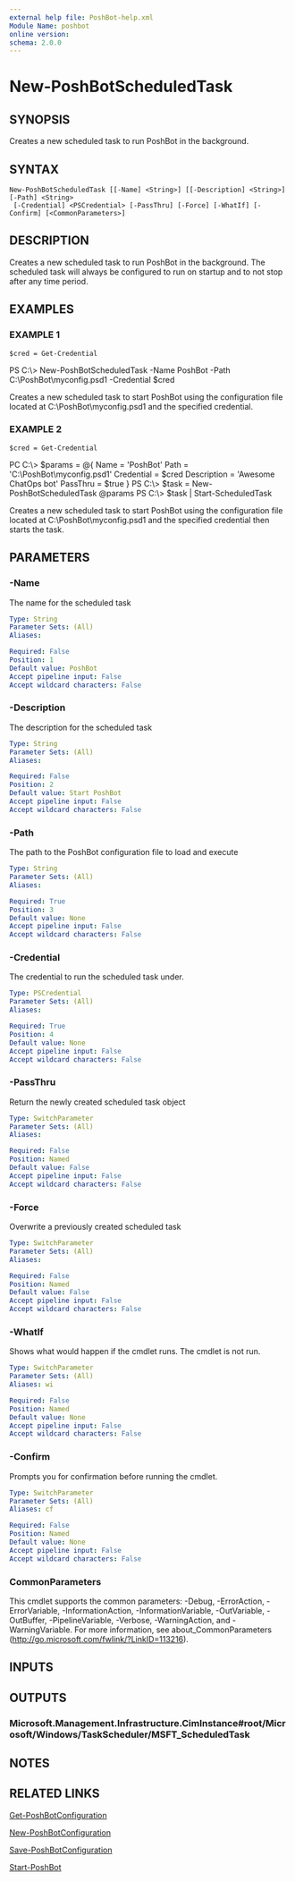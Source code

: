 ```yaml
---
external help file: PoshBot-help.xml
Module Name: poshbot
online version:
schema: 2.0.0
---
```


# New-PoshBotScheduledTask

## SYNOPSIS
Creates a new scheduled task to run PoshBot in the background.

## SYNTAX

```
New-PoshBotScheduledTask [[-Name] <String>] [[-Description] <String>] [-Path] <String>
 [-Credential] <PSCredential> [-PassThru] [-Force] [-WhatIf] [-Confirm] [<CommonParameters>]
```

## DESCRIPTION
Creates a new scheduled task to run PoshBot in the background.
The scheduled task will always be configured
to run on startup and to not stop after any time period.

## EXAMPLES

### EXAMPLE 1
```
$cred = Get-Credential
```

PS C:\\\> New-PoshBotScheduledTask -Name PoshBot -Path C:\PoshBot\myconfig.psd1 -Credential $cred

Creates a new scheduled task to start PoshBot using the configuration file located at C:\PoshBot\myconfig.psd1
and the specified credential.

### EXAMPLE 2
```
$cred = Get-Credential
```

PC C:\\\> $params = @{
    Name = 'PoshBot'
    Path = 'C:\PoshBot\myconfig.psd1'
    Credential = $cred
    Description = 'Awesome ChatOps bot'
    PassThru = $true
}
PS C:\\\> $task = New-PoshBotScheduledTask @params
PS C:\\\> $task | Start-ScheduledTask

Creates a new scheduled task to start PoshBot using the configuration file located at C:\PoshBot\myconfig.psd1
and the specified credential then starts the task.

## PARAMETERS

### -Name
The name for the scheduled task

```yaml
Type: String
Parameter Sets: (All)
Aliases:

Required: False
Position: 1
Default value: PoshBot
Accept pipeline input: False
Accept wildcard characters: False
```

### -Description
The description for the scheduled task

```yaml
Type: String
Parameter Sets: (All)
Aliases:

Required: False
Position: 2
Default value: Start PoshBot
Accept pipeline input: False
Accept wildcard characters: False
```

### -Path
The path to the PoshBot configuration file to load and execute

```yaml
Type: String
Parameter Sets: (All)
Aliases:

Required: True
Position: 3
Default value: None
Accept pipeline input: False
Accept wildcard characters: False
```

### -Credential
The credential to run the scheduled task under.

```yaml
Type: PSCredential
Parameter Sets: (All)
Aliases:

Required: True
Position: 4
Default value: None
Accept pipeline input: False
Accept wildcard characters: False
```

### -PassThru
Return the newly created scheduled task object

```yaml
Type: SwitchParameter
Parameter Sets: (All)
Aliases:

Required: False
Position: Named
Default value: False
Accept pipeline input: False
Accept wildcard characters: False
```

### -Force
Overwrite a previously created scheduled task

```yaml
Type: SwitchParameter
Parameter Sets: (All)
Aliases:

Required: False
Position: Named
Default value: False
Accept pipeline input: False
Accept wildcard characters: False
```

### -WhatIf
Shows what would happen if the cmdlet runs.
The cmdlet is not run.

```yaml
Type: SwitchParameter
Parameter Sets: (All)
Aliases: wi

Required: False
Position: Named
Default value: None
Accept pipeline input: False
Accept wildcard characters: False
```

### -Confirm
Prompts you for confirmation before running the cmdlet.

```yaml
Type: SwitchParameter
Parameter Sets: (All)
Aliases: cf

Required: False
Position: Named
Default value: None
Accept pipeline input: False
Accept wildcard characters: False
```

### CommonParameters
This cmdlet supports the common parameters: -Debug, -ErrorAction, -ErrorVariable, -InformationAction, -InformationVariable, -OutVariable, -OutBuffer, -PipelineVariable, -Verbose, -WarningAction, and -WarningVariable.
For more information, see about_CommonParameters (http://go.microsoft.com/fwlink/?LinkID=113216).

## INPUTS

## OUTPUTS

### Microsoft.Management.Infrastructure.CimInstance#root/Microsoft/Windows/TaskScheduler/MSFT_ScheduledTask
## NOTES

## RELATED LINKS

[Get-PoshBotConfiguration]()

[New-PoshBotConfiguration]()

[Save-PoshBotConfiguration]()

[Start-PoshBot]()

